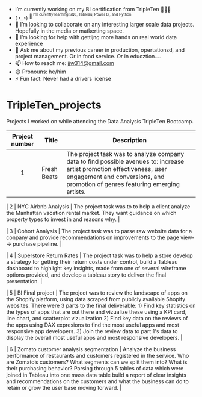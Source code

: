 
-  I’m currently working on my BI certification from TripleTen  🏋🏼‍♂️
-  (◔_◔) <sup>💭<sup/> <body>I’m curently learning SQL, Tableau, Power BI, and Python<body/>
- 👯 I’m looking to collaborate on any interesting larger scale data projects. Hopefully in the media or matkerting space. 
- 🤔 I’m looking for help with gettijng more hands on real world data experience 
- 💬 Ask me about my previous career in production, opertationsd, and project management. Or in food service. Or in educztion....
- 📫 How to reach me: jjw314@gmail.com
- 😄 Pronouns: he/him
- ⚡ Fun fact: Never had a drivers license

# TripleTen_projects
Projects I worked on while attending the Data Analysis TripleTen Bootcamp.

| Project number | Title | Description |
| :-----------: | ----------- |----------- |
| 1 | Fresh Beats | The project task was to analyze company data to find possible avenues to: increase artist promotion effectiveness, user engagement and conversions, and promotion of genres featuring emerging artists. |

| 2 | NYC Airbnb Analysis | The project task was to to help a client analyze the Manhattan vacation rental market. They want guidance on which property types to invest in and reasons why. |

| 3 | Cohort Analysis | The project task was to parse raw website data for a conpany and provide recommendations on improvements to the page view--> purchase pipeline. |

| 4 | Superstore Return Rates | The project task was to help a store develop a strategy for getting their return costs under control, build a Tableau dashboard to highlight key insights, made from one of several wireframe options provided, and develop a tableau story to deliver the final presentation. |

| 5 | BI Final project | The project was to review the landscape of apps on the Shopify platform, using data scraped from publicly available Shopify websites. There were 3 parts to the final deliverable: 1) Find key statistics on the types of apps that are out there and vizualize these using a KPI card, line chart, and scatterplot vizualization 2) Find key data on the reviews of the apps using DAX expresions to find the most useful apps and most responsive app developers. 3) Join the review data to part 1's data to display the overall most useful apps and most responsive developers. |

| 6 | Zomato customer analysis segmentation | Analyze the business performance of restaurants and customers registered in the service. Who are Zomato’s customers? What segments can we split them into? What is their purchasing behavior? Parsing through 5 tables of data which were joined in Tableau into one mass data table build a report of clear insights and recommendations on the customers and what the business can do to retain or grow the user base moving forward. |
